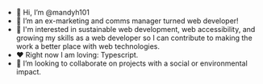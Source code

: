 - 👋 Hi, I’m @mandyh101
- 👀 I’m an ex-marketing and comms manager turned web developer!
- 🌱 I'm interested in sustainable web development, web accessibility, and growing my skills as a web developer so I can contribute to making the work a better place with web technologies.
- ❤️ Right now I am loving: Typescript.
- 💞️ I’m looking to collaborate on projects with a social or environmental impact.
<!---
mandyh101/mandyh101 is a ✨ special ✨ repository because its `README.md` (this file) appears on your GitHub profile.
You can click the Preview link to take a look at your changes.
--->
